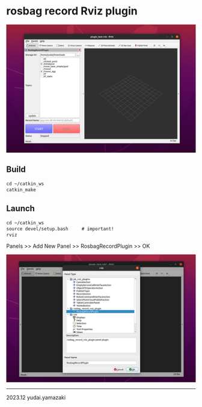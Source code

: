 # rosbag record Rviz plugin

<img src="img/shot.png">

## Build

```
cd ~/catkin_ws
catkin_make
```

## Launch

```
cd ~/catkin_ws
source devel/setup.bash     # important!
rviz
```

Panels >> Add New Panel >> RosbagRecordPlugin >> OK

<img src="img/launch.png">

---
2023.12 yudai.yamazaki